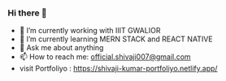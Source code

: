 ### Hi there 👋

- 🔭 I’m currently working with IIIT GWALIOR
- 🌱 I’m currently learning MERN STACK and REACT NATIVE
- 💬 Ask me about anything
- 📫 How to reach me: official.shivaji007@gmail.com
-  visit Portfoliyo : https://shivaji-kumar-portfoliyo.netlify.app/

